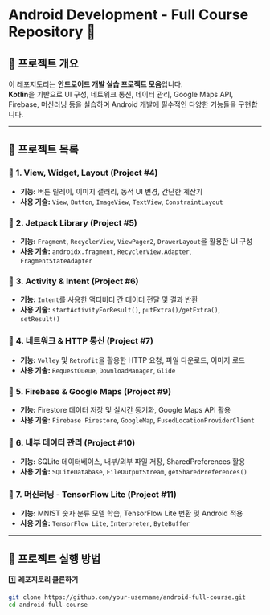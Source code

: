 # Android Development - Full Course Repository 🚀

## 📌 프로젝트 개요
이 레포지토리는 **안드로이드 개발 실습 프로젝트 모음**입니다.  
**Kotlin**을 기반으로 UI 구성, 네트워크 통신, 데이터 관리, Google Maps API, Firebase, 머신러닝 등을 실습하며 Android 개발에 필수적인 다양한 기능들을 구현합니다.

---

## 📂 프로젝트 목록

### 📌 **1. View, Widget, Layout (Project #4)**
- **기능:** 버튼 릴레이, 이미지 갤러리, 동적 UI 변경, 간단한 계산기
- **사용 기술:** `View`, `Button`, `ImageView`, `TextView`, `ConstraintLayout`

### 📌 **2. Jetpack Library (Project #5)**
- **기능:** `Fragment`, `RecyclerView`, `ViewPager2`, `DrawerLayout`을 활용한 UI 구성
- **사용 기술:** `androidx.fragment`, `RecyclerView.Adapter`, `FragmentStateAdapter`

### 📌 **3. Activity & Intent (Project #6)**
- **기능:** `Intent`를 사용한 액티비티 간 데이터 전달 및 결과 반환
- **사용 기술:** `startActivityForResult()`, `putExtra()/getExtra()`, `setResult()`

### 📌 **4. 네트워크 & HTTP 통신 (Project #7)**
- **기능:** `Volley` 및 `Retrofit`을 활용한 HTTP 요청, 파일 다운로드, 이미지 로드
- **사용 기술:** `RequestQueue`, `DownloadManager`, `Glide`

### 📌 **5. Firebase & Google Maps (Project #9)**
- **기능:** Firestore 데이터 저장 및 실시간 동기화, Google Maps API 활용
- **사용 기술:** `Firebase Firestore`, `GoogleMap`, `FusedLocationProviderClient`

### 📌 **6. 내부 데이터 관리 (Project #10)**
- **기능:** SQLite 데이터베이스, 내부/외부 파일 저장, SharedPreferences 활용
- **사용 기술:** `SQLiteDatabase`, `FileOutputStream`, `getSharedPreferences()`

### 📌 **7. 머신러닝 - TensorFlow Lite (Project #11)**
- **기능:** MNIST 숫자 분류 모델 학습, TensorFlow Lite 변환 및 Android 적용
- **사용 기술:** `TensorFlow Lite`, `Interpreter`, `ByteBuffer`

---

## 🔧 프로젝트 실행 방법

1️⃣ **레포지토리 클론하기**
```bash
git clone https://github.com/your-username/android-full-course.git
cd android-full-course
